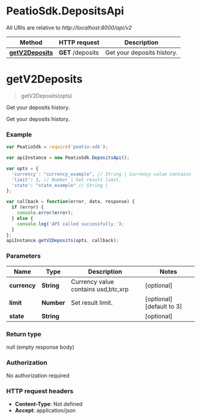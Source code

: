 # PeatioSdk.DepositsApi

All URIs are relative to *http://localhost:8000/api/v2*

Method | HTTP request | Description
------------- | ------------- | -------------
[**getV2Deposits**](DepositsApi.md#getV2Deposits) | **GET** /deposits | Get your deposits history.


<a name="getV2Deposits"></a>
# **getV2Deposits**
> getV2Deposits(opts)

Get your deposits history.

Get your deposits history.

### Example
```javascript
var PeatioSdk = require('peatio-sdk');

var apiInstance = new PeatioSdk.DepositsApi();

var opts = { 
  'currency': "currency_example", // String | Currency value contains  usd,btc,xrp
  'limit': 3, // Number | Set result limit.
  'state': "state_example" // String | 
};

var callback = function(error, data, response) {
  if (error) {
    console.error(error);
  } else {
    console.log('API called successfully.');
  }
};
apiInstance.getV2Deposits(opts, callback);
```

### Parameters

Name | Type | Description  | Notes
------------- | ------------- | ------------- | -------------
 **currency** | **String**| Currency value contains  usd,btc,xrp | [optional] 
 **limit** | **Number**| Set result limit. | [optional] [default to 3]
 **state** | **String**|  | [optional] 

### Return type

null (empty response body)

### Authorization

No authorization required

### HTTP request headers

 - **Content-Type**: Not defined
 - **Accept**: application/json

